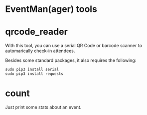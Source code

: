 EventMan(ager) tools
====================

qrcode_reader
=============

With this tool, you can use a serial QR Code or barcode scanner to automarically check-in attendees.

Besides some standard packages, it also requires the following:

    sudo pip3 install serial
    sudo pip3 install requests

count
=====

Just print some stats about an event.
